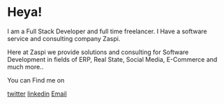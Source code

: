 # Heya!



I am a Full Stack Developer and full time freelancer. I Have a software service and consulting company Zaspi.

Here at Zaspi we provide solutions and consulting for Software Development in fields of ERP, Real State, Social Media, E-Commerce and much more..



You can Find me on

[twitter](https://twitter.com/akashyti) [linkedin](https://linkedin.com/in/akashyti) <a href="mailto:chaudhari041@outlook.com"> Email </a>